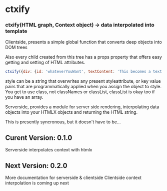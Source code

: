 # ctxify
### ctxify(HTML graph, Context object) -> data interpolated into template

Clientside, presents a simple global function that converts deep objects into DOM trees

Also every child created from this tree has a props property that offers easy getting and setting of HTML attributes.

```js
ctxify({div: {id: 'whateverYouWant', textContent: 'This becomes a text node'}})
```

style can be a string that overwrites any present styleattribute, or key value pairs that are programmatically applied when you assign the object to style.
You get to use class, not classNames or classList,
classList is okay too if you have an array.


Serverside, provides a module for server side rendering, interpolating data objects into your HTMLX objects and returning the HTML string.

This is presently syncronous, but it doesn't have to be...

## Curent Version: 0.1.0

Serverside interpolates context with htmlx

## Next Version: 0.2.0

More documentation for serverside & clientside
Clientside context interpolation is coming up next